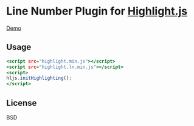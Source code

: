 Line Number Plugin for [Highlight.js](https://github.com/highlightjs/highlight.js)
==================================================================================

[Demo](https://taufik-nurrohman.github.io/highlight.ln.js/index.html)

Usage
-----

~~~ .html
<script src="highlight.min.js"></script>
<script src="highlight.ln.min.js"></script>
<script>
hljs.initHighlighting();
</script>
~~~

License
-------

BSD
